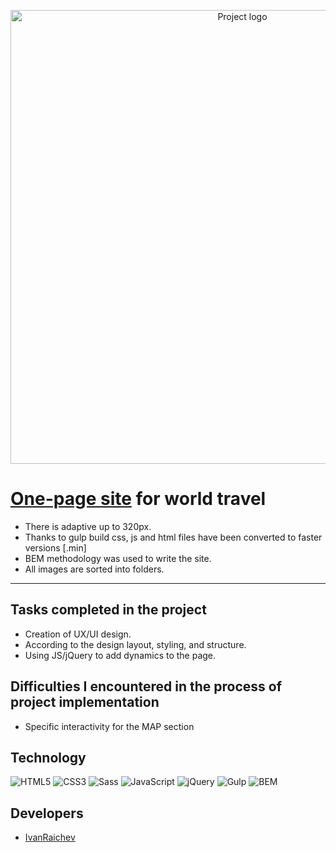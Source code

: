 <p align = "center">
  <img src = "https://i.ibb.co/mbyJqMB/logo3.png" alt ="Project logo" width = "726">
</p>

# <a href="https://ivanraichev.github.io/Travell-website/">One-page site</a> for world travel


- There is adaptive up to 320px.
- Thanks to gulp build css, js and html files have been converted to faster versions [.min]
- BEM methodology was used to write the site.
- All images are sorted into folders.
---

## Tasks completed in the project

- Creation of UX/UI design.
- According to the design layout, styling, and structure.
- Using JS/jQuery to add dynamics to the page.

## Difficulties I encountered in the process of project implementation

- Specific interactivity for the MAP section

## Technology
![HTML5](https://img.shields.io/badge/-HTML5-e34f26?logo=html5&logoColor=white)
![CSS3](https://img.shields.io/badge/-CSS3-1572b6?logo=css3&logoColor=white)
![Sass](https://img.shields.io/badge/Sass-cc6699?logo=sass&color=pink)
![JavaScript](https://img.shields.io/badge/-JavaScript-f7df1e?logo=javaScript&logoColor=black)
![jQuery](https://img.shields.io/badge/-jQuery-61daf8?logo=jQuery&logoColor=black)
![Gulp](https://img.shields.io/badge/-Gulp-99d6f8?logo=gulp&logoColor=black)
![BEM](https://img.shields.io/badge/-BEM-yellowgreen)

## Developers

- [IvanRaichev](https://github.com/IvanRaichev)
